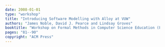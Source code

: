 ```yaml
---
date: 2008-01-01
type: "workshop"
title: "Introducing Software Modelling with Alloy at VUW"
authors: "James Noble, David J. Pearce and Lindsay Groves"
booktitle: "Workshop on Formal Methods in Computer Science Education (FORMED)"
pages: "81--90"
copyright: "ACM Press"
---
```


